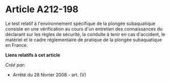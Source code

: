 # Article A212-198

Le test relatif à l'environnement spécifique de la plongée subaquatique consiste en une vérification au cours d'un entretien
des connaissances du déclarant sur les règles de sécurité, la conduite à tenir en cas d'accident, le matériel et le cadre
réglementaire de pratique de la plongée subaquatique en France.

**Liens relatifs à cet article**

_Créé par_:

  - Arrêté du 28 février 2008 - art. (V)
